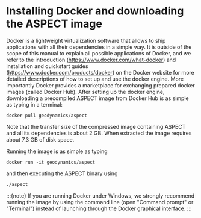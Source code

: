
# Installing Docker and downloading the ASPECT image

Docker is a lightweight virtualization software that allows to ship
applications with all their dependencies in a simple way. It is outside of the
scope of this manual to explain all possible applications of Docker, and we
refer to the introduction (<https://www.docker.com/what-docker>) and
installation and quickstart guides (<https://www.docker.com/products/docker>)
on the Docker website for more detailed descriptions of how to set up and use
the docker engine. More importantly Docker provides a marketplace for
exchanging prepared docker images (called Docker Hub). After setting up the
docker engine, downloading a precompiled ASPECT
image from Docker Hub is as simple as typing in a terminal:

``` ksh
docker pull geodynamics/aspect
```

Note that the transfer size of the compressed image containing
ASPECT and all its dependencies is about 2&nbsp;GB.
When extracted the image requires about 7.3&nbsp;GB of disk space.

Running the image is as simple as typing
``` ksh
docker run -it geodynamics/aspect
```
and then executing the ASPECT binary using
``` ksh
./aspect
```

:::{note}
If you are running Docker under Windows, we strongly recommend running the
image by using the command line (open "Command prompt" or "Terminal") instead
of launching through the Docker graphical interface.
:::
